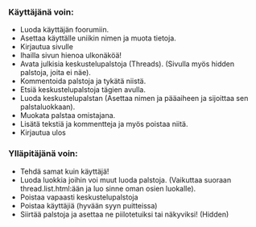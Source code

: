 ### Käyttäjänä voin:
- Luoda käyttäjän foorumiin.
- Asettaa käyttälle uniikin nimen ja muota tietoja.
- Kirjautua sivulle
- Ihailla sivun hienoa ulkonäköä!
- Avata julkisia keskustelupalstoja (Threads). (Sivulla myös hidden palstoja, joita ei näe).
- Kommentoida palstoja ja tykätä niistä.
- Etsiä keskustelupalstoja tägien avulla.
- Luoda keskustelupalstan (Asettaa nimen ja pääaiheen ja sijoittaa sen palstaluokkaan).
- Muokata palstaa omistajana.
- Lisätä tekstiä ja kommentteja ja myös poistaa niitä.
- Kirjautua ulos

### Ylläpitäjänä voin:
- Tehdä samat kuin käyttäjä!
- Luoda luokkia joihin voi muut luoda palstoja. (Vaikuttaa suoraan thread.list.html:ään ja luo sinne oman osien luokalle).
- Poistaa vapaasti keskustelupalstoja
- Poistaa käyttäjiä (hyvään syyn puitteissa)
- Siirtää palstoja ja asettaa ne piilotetuiksi tai näkyviksi! (Hidden)
